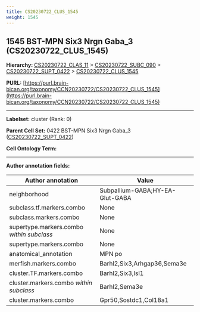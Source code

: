 ```yaml
---
title: CS20230722_CLUS_1545
weight: 1545
---
```

## 1545 BST-MPN Six3 Nrgn Gaba_3 (CS20230722_CLUS_1545)
<b>Hierarchy: </b>
[CS20230722_CLAS_11](../CS20230722_CLAS_11) >
[CS20230722_SUBC_090](../CS20230722_SUBC_090) >
[CS20230722_SUPT_0422](../CS20230722_SUPT_0422) >
[CS20230722_CLUS_1545](../CS20230722_CLUS_1545)

**PURL:** [https://purl.brain-bican.org/taxonomy/CCN20230722/CS20230722_CLUS_1545](https://purl.brain-bican.org/taxonomy/CCN20230722/CS20230722_CLUS_1545)

---


**Labelset:** cluster (Rank: 0)

**Parent Cell Set:** 0422 BST-MPN Six3 Nrgn Gaba_3 ([CS20230722_SUPT_0422](../CS20230722_SUPT_0422))



**Cell Ontology Term:** 

[MARKER GENES.]: #


---

[TRANSFERRED ANNOTATIONS.]: #


[AUTHOR ANNOTATION FIELDS.]: #


**Author annotation fields:**

| Author annotation | Value |
|-------------------|-------|
|neighborhood|Subpallium-GABA;HY-EA-Glut-GABA|
|subclass.tf.markers.combo|None|
|subclass.markers.combo|None|
|supertype.markers.combo _within subclass_|None|
|supertype.markers.combo|None|
|anatomical_annotation|MPN po|
|merfish.markers.combo|Barhl2,Six3,Arhgap36,Sema3e|
|cluster.TF.markers.combo|Barhl2,Six3,Isl1|
|cluster.markers.combo _within subclass_|Barhl2,Sema3e|
|cluster.markers.combo|Gpr50,Sostdc1,Col18a1|
